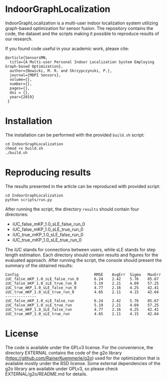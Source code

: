# IndoorGraphLocalization
IndoorGraphLocalization is a multi-user indoor localization system utilizing graph-based optimization for sensor fusion.
The repository contains the code, the dataset and the scripts making it possible to reproduce results of our research.

If you found code useful in your academic work, please cite:

    @article{SensorsMN,
      title={A Multi-user Personal Indoor Localization System Employing Graph-based Optimization},
      author={Nowicki, M. R. and Skrzypczynski, P.},
      journal={MDPI Sensors},
      volume={},
      number={},
      pages={},
      doi = {},
      year={2019}
     }

     
# Installation

The installation can be performed with the provided ``build.sh`` script:
```
cd IndoorGraphLocalization
chmod +x build.sh
./build.sh
```

# Reproducing results

The results presented in the article can be reproduced with provided script:
```
cd IndoorGraphLocalization
python scripts/run.py
```
After running the script, the directory ``results`` should contain four directories:
* iUC_false_mKP_1.0_sLE_false_run_0
* iUC_false_mKP_1.0_sLE_true_run_0
* iUC_true_mKP_1.0_sLE_false_run_0
* iUC_true_mKP_1.0_sLE_true_run_0

The iUC stands for connections between users, while sLE stands for step length estimation. 
Each directory should contain results and figures for the evaluated approach. 
After running the script, the console should present the summary of the obtained results:

```
Config                                  RMSE    AvgErr  Sigma   MaxErr  
iUC_false_mKP_1.0_sLE_false_run_0       6.24    2.42    5.76    85.67   
iUC_false_mKP_1.0_sLE_true_run_0        5.19    2.21    4.69    57.25   
iUC_true_mKP_1.0_sLE_false_run_0        4.77    2.16    4.25    42.41   
iUC_true_mKP_1.0_sLE_true_run_0         4.65    2.11    4.15    42.64   
--------------
iUC_false_mKP_1.0_sLE_false_run         6.24    2.42    5.76    85.67   
iUC_false_mKP_1.0_sLE_true_run          5.19    2.21    4.69    57.25   
iUC_true_mKP_1.0_sLE_false_run          4.77    2.16    4.25    42.41   
iUC_true_mKP_1.0_sLE_true_run           4.65    2.11    4.15    42.64  
```

# License

The code is available under the GPLv3 license. 
For the convenience, the directory EXTERNAL contains the code of the g2o library (https://github.com/RainerKuemmerle/g2o)
 used for the optimization that is available mostly under the BSD license. 
Some external dependencies of the g2o library are available under GPLv3, so please check EXTERNAL/g2o/README.md for details.
